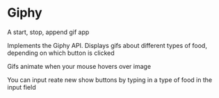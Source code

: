 # Giphy
A start, stop, append gif app

Implements the Giphy API. Displays gifs about different types of food, depending on which button is clicked 

Gifs animate when your mouse hovers over image

You can input reate new show buttons by typing in a type of food in the input field